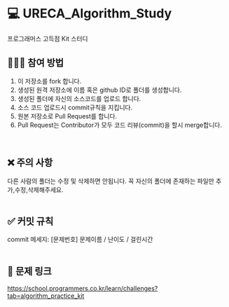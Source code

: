 # 💻 URECA_Algorithm_Study
프로그래머스 고득점 Kit 스터디

## 🙋🏻‍♂️ 참여 방법
1. 이 저장소를 fork 합니다.
2. 생성된 원격 저장소에 이름 혹은 github ID로 폴더를 생성합니다.
3. 생성된 폴더에 자신의 소스코드를 업로드 합니다.
4. 소스 코드 업로드시 commit규칙을 지킵니다.  
5. 원본 저장소로 Pull Request를 합니다.
6. Pull Request는 Contributor가 모두 코드 리뷰(commit)을 할시 merge합니다.  
<br/>


## ❌ 주의 사항 
다른 사람의 폴더는 수정 및 삭제하면 안됩니다. 꼭 자신의 폴더에 존재하는 파일만 추가,수정,삭제해주세요.
<br/>
<br/>

## ✅ 커밋 규칙
commit 메세지: [문제번호] 문제이름 / 난이도 / 걸린시간
<br/>
<br/>

## 🔎 문제 링크
https://school.programmers.co.kr/learn/challenges?tab=algorithm_practice_kit
